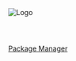 <img src="http://blog.iteedee.com/wp-content/uploads/2015/05/nuget.png" alt="Logo" style="max-width:100%;">

<html>
	<header>
	</header>
	<body>
	<a href="https://www.nuget.org/packages/Nogueirasoft.QueryBuilder/1.0.0"> Package Manager </a>
	</body>
</html>

